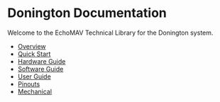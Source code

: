 # Donington Documentation

Welcome to the EchoMAV Technical Library for the Donington system.

<div class="grid cards" markdown>

- [Overview](overview.md)
- [Quick Start](quickstart.md)
- [Hardware Guide](hardware.md)
- [Software Guide](software.md)
- [User Guide](userguide.md)
- [Pinouts](electrical.md)
- [Mechanical](mechanical.md)

</div>
